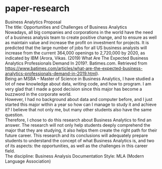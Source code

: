 # paper-research
Business Analytics Proposal  
The title: Opportunities and Challenges of Business Analytics       
Nowadays, all big companies and corporations in the world have the need of a business analysis team to create positive change, and to ensure as well as maintain value and increase the profit on investment for projects. It is predicted that the large number of jobs for all US business analysts will increase from the current 364,000 openings to 2,720,000 by 2020, as indicated by IBM (Arora, Vikas. (2019) What Are The Expected Business Analytics Professionals Demand In 2019?. Batimes.com. Retrieved from https://www.batimes.com/articles/what-are-the-expected-business-analytics-professionals-demand-in-2019.html).     
Being an MSBA – Master of Science in Business Analytics, I have studied a lot of new knowledge about data, writing code, and how to program. I am very glad that I made a good decision since this major has become a buzzword in the corporate world.     
However, I had no background about data and computer before, and I just started this major within a year so how can I manage to study it and achieve it? I believe that not only me, but many other students also have the same question.      
Therefore, I chose to do this research about Business Analytics to find an answer. The research will not only help students deeply comprehend the major that they are studying, it also helps them create the right path for their future career. This research and its conclusions will adequately prepare students to understand the concept of what Business Analytics is, and two of its aspects: the opportunities, as well as the challenges in this career field.   
The discipline: Business Analysis  Documentation Style: MLA (Modern Language Association) 
